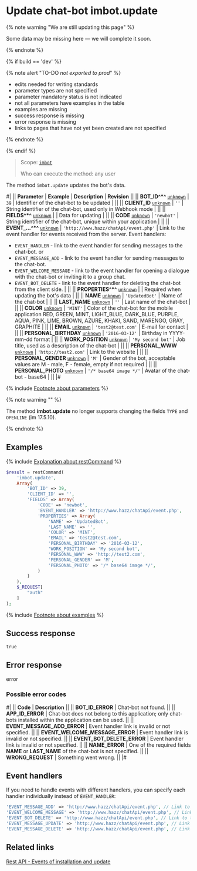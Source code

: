 # Update chat-bot imbot.update

{% note warning "We are still updating this page" %}

Some data may be missing here — we will complete it soon.

{% endnote %}

{% if build == 'dev' %}

{% note alert "TO-DO _not exported to prod_" %}

- edits needed for writing standards
- parameter types are not specified
- parameter mandatory status is not indicated
- not all parameters have examples in the table
- examples are missing
- success response is missing
- error response is missing
- links to pages that have not yet been created are not specified

{% endnote %}

{% endif %}

> Scope: [`imbot`](../scopes/permissions.md)
>
> Who can execute the method: any user

The method `imbot.update` updates the bot's data.

#|
|| **Parameter** | **Example** | **Description** | **Revision** ||
|| **BOT_ID^*^**
[`unknown`](../data-types.md) | `39` | Identifier of the chat-bot to be updated | ||
|| **CLIENT_ID**
[`unknown`](../data-types.md) | `''` | String identifier of the chat-bot, used only in Webhook mode | ||
|| **FIELDS^*^**
[`unknown`](../data-types.md) | | Data for updating | ||
|| **CODE**
[`unknown`](../data-types.md) | `'newbot'` | String identifier of the chat-bot, unique within your application | ||
|| **EVENT_...^*^**
[`unknown`](../data-types.md) | `'http://www.hazz/chatApi/event.php'` | Link to the event handler for events received from the server. Event handlers:
- `EVENT_HANDLER` - link to the event handler for sending messages to the chat-bot.
or
- `EVENT_MESSAGE_ADD` - link to the event handler for sending messages to the chat-bot.
- `EVENT_WELCOME_MESSAGE` - link to the event handler for opening a dialogue with the chat-bot or inviting it to a group chat.
- `EVENT_BOT_DELETE` - link to the event handler for deleting the chat-bot from the client side.
 | ||
|| **PROPERTIES^*^**
[`unknown`](../data-types.md) | | Required when updating the bot's data | ||
|| **NAME**
[`unknown`](../data-types.md) | `'UpdatedBot'` | Name of the chat-bot | ||
|| **LAST_NAME**
[`unknown`](../data-types.md) | `''` | Last name of the chat-bot | ||
|| **COLOR**
[`unknown`](../data-types.md) | `'MINT'` | Color of the chat-bot for the mobile application RED, GREEN, MINT, LIGHT_BLUE, DARK_BLUE, PURPLE, AQUA, PINK, LIME, BROWN, AZURE, KHAKI, SAND, MARENGO, GRAY, GRAPHITE | ||
|| **EMAIL**
[`unknown`](../data-types.md) | `'test2@test.com'` | E-mail for contact | ||
|| **PERSONAL_BIRTHDAY**
[`unknown`](../data-types.md) | `'2016-03-12'` | Birthday in YYYY-mm-dd format | ||
|| **WORK_POSITION**
[`unknown`](../data-types.md) | `'My second bot'` | Job title, used as a description of the chat-bot | ||
|| **PERSONAL_WWW**
[`unknown`](../data-types.md) | `'http://test2.com'` | Link to the website | ||
|| **PERSONAL_GENDER**
[`unknown`](../data-types.md) | `'M'` | Gender of the bot, acceptable values are M - male, F - female, empty if not required | ||
|| **PERSONAL_PHOTO**
[`unknown`](../data-types.md) | `'/* base64 image */'` | Avatar of the chat-bot - base64 | ||
|#

{% include [Footnote about parameters](../../_includes/required.md) %}

{% note warning "" %}

The method **imbot.update** no longer supports changing the fields `TYPE` and `OPENLINE` (im 17.5.10).

{% endnote %}

## Examples

{% include [Explanation about restCommand](./_includes/rest-command.md) %}

```php
$result = restCommand(
    'imbot.update',
    Array(
        'BOT_ID' => 39,
        'CLIENT_ID' => '',
        'FIELDS' => Array(
            'CODE' => 'newbot',
            'EVENT_HANDLER' => 'http://www.hazz/chatApi/event.php',
            'PROPERTIES' => Array(
                'NAME' => 'UpdatedBot',
                'LAST_NAME' => '',
                'COLOR' => 'MINT',
                'EMAIL' => 'test2@test.com',
                'PERSONAL_BIRTHDAY' => '2016-03-12',
                'WORK_POSITION' => 'My second bot',
                'PERSONAL_WWW' => 'http://test2.com',
                'PERSONAL_GENDER' => 'M',
                'PERSONAL_PHOTO' => '/* base64 image */',
            )
        )
    ),
    $_REQUEST[
        "auth"
    ]
);
```

{% include [Footnote about examples](../../_includes/examples.md) %}

## Success response

`true`

## Error response

error

### Possible error codes

#|
|| **Code** | **Description** ||
|| **BOT_ID_ERROR** | Chat-bot not found. ||
|| **APP_ID_ERROR** | Chat-bot does not belong to this application; only chat-bots installed within the application can be used. ||
|| **EVENT_MESSAGE_ADD_ERROR** | Event handler link is invalid or not specified. ||
|| **EVENT_WELCOME_MESSAGE_ERROR** | Event handler link is invalid or not specified. ||
|| **EVENT_BOT_DELETE_ERROR** | Event handler link is invalid or not specified. ||
|| **NAME_ERROR** | One of the required fields **NAME** or **LAST_NAME** of the chat-bot is not specified. ||
|| **WRONG_REQUEST** | Something went wrong. ||
|#

## Event handlers

If you need to handle events with different handlers, you can specify each handler individually instead of `EVENT_HANDLER`:

```php
'EVENT_MESSAGE_ADD' => 'http://www.hazz/chatApi/event.php', // Link to the event handler for sending messages to the chat-bot
'EVENT_WELCOME_MESSAGE' => 'http://www.hazz/chatApi/event.php', // Link to the event handler for opening a dialogue with the chat-bot or inviting it to a group chat
'EVENT_BOT_DELETE' => 'http://www.hazz/chatApi/event.php', // Link to the event handler for deleting the chat-bot from the client side
'EVENT_MESSAGE_UPDATE' => 'http://www.hazz/chatApi/event.php', // Link to the event handler for subscribing to change events
'EVENT_MESSAGE_DELETE' => 'http://www.hazz/chatApi/event.php', // Link to the event handler for subscribing to message deletion events
```

## Related links

[Rest API - Events of installation and update](./events/index.md)